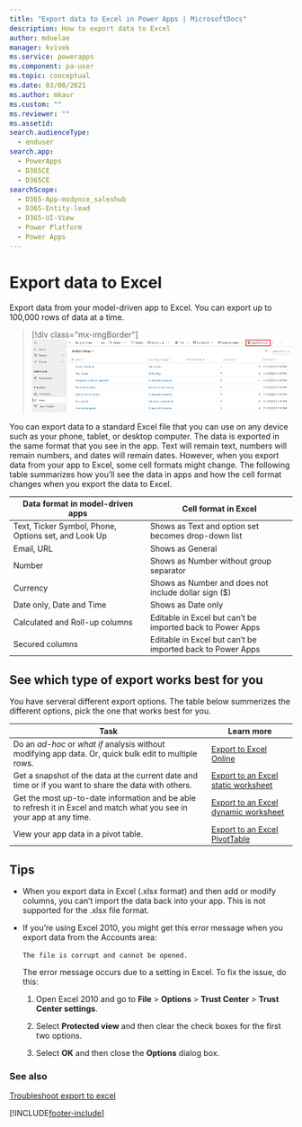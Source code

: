 ```yaml
---
title: "Export data to Excel in Power Apps | MicrosoftDocs"
description: How to export data to Excel
author: mduelae
manager: kvivek
ms.service: powerapps
ms.component: pa-user
ms.topic: conceptual
ms.date: 03/08/2021
ms.author: mkaur
ms.custom: ""
ms.reviewer: ""
ms.assetid: 
search.audienceType: 
  - enduser
search.app: 
  - PowerApps
  - D365CE
  - D365CE
searchScope:
  - D365-App-msdynce_saleshub
  - D365-Entity-lead
  - D365-UI-View
  - Power Platform
  - Power Apps
---
```

# Export data to Excel

Export data from your model-driven app to Excel. You can export up to 100,000 rows of data at a time. 

> [!div class="mx-imgBorder"] 
> ![Export to excel](media/export_to_excel.png "Select export to Excel")

You can export data to a standard Excel file that you can use on any device such as your phone, tablet, or desktop computer. The data is exported in the same format that you see in the app. Text will remain text, numbers will remain numbers, and dates will remain dates. However, when you export data from your app to Excel, some cell formats might change. The following table summarizes how you’ll see the data in apps and how the cell format changes when you export the data to Excel.  
  
  
| Data format in model-driven apps |                                            Cell format in Excel                                             |
|----------------------------------------------------------------------------|-----------------------------------------------------------------------------------------------------------------------------------------------------------------|
|            Text, Ticker Symbol, Phone, Options set, and Look Up            |                                                       Shows as Text and option set becomes drop-down list                                                       |
|                                 Email, URL                                 |                                                                        Shows as General                                                                         |
|                                   Number                                   |                                                             Shows as Number without group separator                                                             |
|                                  Currency                                  |                                                         Shows as Number and does not include dollar sign ($)                                                         |
|                          Date only, Date and Time                          |                                                                       Shows as Date only                                                                        |
|                       Calculated and Roll-up columns                        | Editable in Excel but can’t be imported back to Power Apps |
|                               Secured columns                               | Editable in Excel but can’t be imported back to Power Apps |
  
## See which type of export works best for you  

You have serveral different export options. The table below summerizes the different options, pick the one that works best for you.
  
|                                                                                                               Task                                                                                                                |                                              Learn more                                               |
|-----------------------------------------------------------------------------------------------------------------------------------------------------------------------------------------------------------------------------------|-------------------------------------------------------------------------------------------------------|
|   Do an *ad-hoc* or *what if* analysis without modifying app data. Or, quick bulk edit to multiple rows.   | [Export to Excel Online](export-to-excel-online.md) |
|                                                                   Get a snapshot of the data at the current date and time or if you want to share the data with others.                                                                    |           [Export to an Excel static worksheet](export-excel-static-worksheet.md)           |
| Get the most up-to-date information and be able to refresh it in Excel and match what you see in your app at any time. |          [Export to an Excel dynamic worksheet](export-excel-dynamic-worksheet.md)          |
|                                                                      View your app data in a pivot table.                                                                      |                 [Export to an Excel PivotTable](export-excel-pivottable.md)                 |


## Tips

- When you export data in Excel (.xlsx format) and then add or modify columns, you can’t import the data back into your app. This is not supported for the .xlsx file format.  
  
- If you’re using Excel 2010, you might get this error message when you export data from the Accounts area: 
 
  `The file is corrupt and cannot be opened.`  
  
  The error message occurs due to a setting in Excel. To fix the issue, do this:  
  
  1. Open Excel 2010 and go to **File** > **Options** > **Trust Center** > **Trust Center settings**.  
  
  2. Select **Protected view** and then clear the check boxes for the first two options.  
  
  35. Select **OK** and then close the **Options** dialog box.  


### See also

[Troubleshoot export to excel](ts-export-to-excel.md)  


[!INCLUDE[footer-include](../includes/footer-banner.md)]
